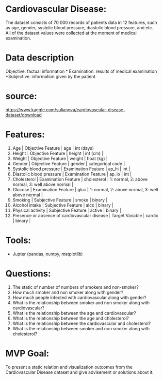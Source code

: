 # Cardiovascular Disease:
The dataset consists of 70 000 records of patients data in 12 features, such as age, gender, systolic blood pressure, diastolic blood pressure, and etc. All of the dataset values were collected at the moment of medical examination.

# Data description
Objective: factual information * Examination: results of medical examination *Subjective: information given by the patient.

# source:
https://www.kaggle.com/sulianova/cardiovascular-disease-dataset/download

# Features:
1.	Age | Objective Feature | age | int (days)
2.	Height | Objective Feature | height | int (cm) |
3.	Weight | Objective Feature | weight | float (kg) |
4.	Gender | Objective Feature | gender | categorical code |
5.	Systolic blood pressure | Examination Feature | ap_hi | int |
6.	Diastolic blood pressure | Examination Feature | ap_lo | int |
7.	Cholesterol | Examination Feature | cholesterol | 1: normal, 2: above normal, 3: well above normal |
8.	Glucose | Examination Feature | gluc | 1: normal, 2: above normal, 3: well above normal |
9.	Smoking | Subjective Feature | smoke | binary |
10.	Alcohol intake | Subjective Feature | alco | binary |
11.	Physical activity | Subjective Feature | active | binary |
12.	Presence or absence of cardiovascular disease | Target Variable | cardio | binary |

# Tools:
- Jupter (pandas, numpy, matplotlib)

# Questions:
1.	The static of number of numbers of smokers and non-smoker?
2.  How much smoker and non smoker along with gender?
3.  How much people infected with cardiovascular along with gender?
4.  What is the relationship between smoker and non smoker along with cardiovascular?
5.  What is the relationship between the age and cardiovascular?
6.  What is the relationship between the age and cholesterol?
7.  What is the relationship between the cardiovascular and cholesterol?
8.  What is the relationship between smoker and non smoker along with cholesterol?


# MVP Goal:
To present a static relation and visualization outcomes from the Cardiovascular Disease dataset and give advisement or solutions about it.
